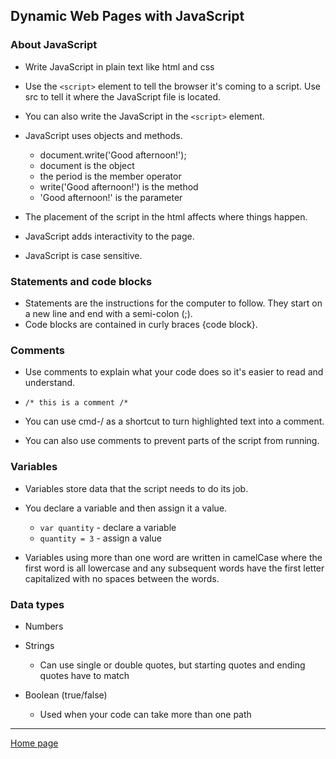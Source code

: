 
## Dynamic Web Pages with JavaScript

### About JavaScript

* Write JavaScript in plain text like html and css
* Use the `<script>` element to tell the browser it's coming to a script. Use src to tell it where the JavaScript file is located.
* You can also write the JavaScript in the `<script>` element.
* JavaScript uses objects and methods. 

    * document.write('Good afternoon!');
    * document is the object
    * the period is the member operator
    * write('Good afternoon!') is the method
    * 'Good afternoon!' is the parameter
* The placement of the script in the html affects where things happen.
* JavaScript adds interactivity to the page.
* JavaScript is case sensitive.

### Statements and code blocks
* Statements are the instructions for the computer to follow. They start on a new line and end with a semi-colon (;).
* Code blocks are contained in curly braces {code block}.

### Comments
* Use comments to explain what your code does so it's easier to read and understand. 

* `/* this is a comment /*` 

* You can use cmd-/ as a shortcut to turn highlighted text into a comment. 

* You can also use comments to prevent parts of the script from running.

### Variables

* Variables store data that the script needs to do its job.

* You declare a variable and then assign it a value. 

    * `var quantity` - declare a variable 
    * `quantity = 3` - assign a value
* Variables using more than one word are written in camelCase where the first word is all lowercase and any subsequent words have the first letter capitalized with no spaces between the words.

### Data types

* Numbers
* Strings

    * Can use single or double quotes, but starting quotes and ending quotes have to match
* Boolean (true/false)

    * Used when your code can take more than one path

---
[Home page](https://marlene-rinker.github.io/learning-journal/)